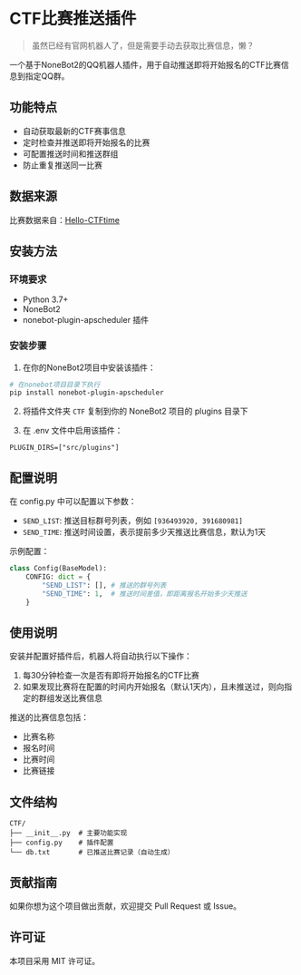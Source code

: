 # CTF比赛推送插件
> 虽然已经有官网机器人了，但是需要手动去获取比赛信息，懒？

一个基于NoneBot2的QQ机器人插件，用于自动推送即将开始报名的CTF比赛信息到指定QQ群。

## 功能特点

- 自动获取最新的CTF赛事信息
- 定时检查并推送即将开始报名的比赛
- 可配置推送时间和推送群组
- 防止重复推送同一比赛

## 数据来源

比赛数据来自：[Hello-CTFtime](https://raw.githubusercontent.com/ProbiusOfficial/Hello-CTFtime/main/CN.json)

## 安装方法

### 环境要求

- Python 3.7+
- NoneBot2
- nonebot-plugin-apscheduler 插件

### 安装步骤

1. 在你的NoneBot2项目中安装该插件：

```bash
# 在nonebot项目目录下执行
pip install nonebot-plugin-apscheduler
```

2. 将插件文件夹 `CTF` 复制到你的 NoneBot2 项目的 plugins 目录下

3. 在 .env 文件中启用该插件：

```
PLUGIN_DIRS=["src/plugins"]
```

## 配置说明

在 config.py 中可以配置以下参数：

- `SEND_LIST`: 推送目标群号列表，例如 `[936493920, 391680981]`
- `SEND_TIME`: 推送时间设置，表示提前多少天推送比赛信息，默认为1天

示例配置：

```python
class Config(BaseModel):
    CONFIG: dict = {
        "SEND_LIST": [], # 推送的群号列表
        "SEND_TIME": 1,  # 推送时间差值，即距离报名开始多少天推送
    }
```

## 使用说明

安装并配置好插件后，机器人将自动执行以下操作：

1. 每30分钟检查一次是否有即将开始报名的CTF比赛
2. 如果发现比赛将在配置的时间内开始报名（默认1天内），且未推送过，则向指定的群组发送比赛信息

推送的比赛信息包括：
- 比赛名称
- 报名时间
- 比赛时间
- 比赛链接

## 文件结构

```
CTF/
├── __init__.py  # 主要功能实现
├── config.py    # 插件配置
└── db.txt       # 已推送比赛记录（自动生成）
```

## 贡献指南

如果你想为这个项目做出贡献，欢迎提交 Pull Request 或 Issue。

## 许可证

本项目采用 MIT 许可证。